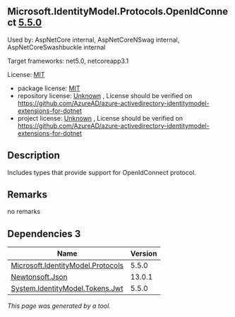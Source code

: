 Microsoft.IdentityModel.Protocols.OpenIdConnect [5.5.0](https://www.nuget.org/packages/Microsoft.IdentityModel.Protocols.OpenIdConnect/5.5.0)
--------------------

Used by: AspNetCore internal, AspNetCoreNSwag internal, AspNetCoreSwashbuckle internal

Target frameworks: net5.0, netcoreapp3.1

License: [MIT](../../../../licenses/mit) 

- package license: [MIT](https://licenses.nuget.org/MIT) 
- repository license: [Unknown](https://github.com/AzureAD/azure-activedirectory-identitymodel-extensions-for-dotnet) , License should be verified on https://github.com/AzureAD/azure-activedirectory-identitymodel-extensions-for-dotnet
- project license: [Unknown](https://github.com/AzureAD/azure-activedirectory-identitymodel-extensions-for-dotnet) , License should be verified on https://github.com/AzureAD/azure-activedirectory-identitymodel-extensions-for-dotnet

Description
-----------
Includes types that provide support for OpenIdConnect protocol.

Remarks
-----------
no remarks


Dependencies 3
-----------

|Name|Version|
|----------|:----|
|[Microsoft.IdentityModel.Protocols](../../../../packages/nuget.org/microsoft.identitymodel.protocols/5.5.0)|5.5.0|
|[Newtonsoft.Json](../../../../packages/nuget.org/newtonsoft.json/13.0.1)|13.0.1|
|[System.IdentityModel.Tokens.Jwt](../../../../packages/nuget.org/system.identitymodel.tokens.jwt/5.5.0)|5.5.0|

*This page was generated by a tool.*